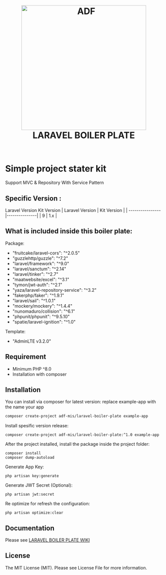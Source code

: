 <h1 align="center">
  <a href="https://adisdimensionfootwear.id"><img src="https://adisdimensionfootwear.id/wp-content/uploads/2015/10/ADF-Logo-putih-v3.png" alt="ADF" width="400"></a>
  <br>
  LARAVEL BOILER PLATE
  <br>
  <br>
</h1>

# Simple project stater kit
Support MVC & Repository With Service Pattern

## Specific Version :
Laravel Version	Kit Version
| Laravel Version | Kit Version   |
| ----------------|---------------|
|        9        |    1.x        |

## What is included inside this boiler plate:
Package:
- "fruitcake/laravel-cors": "^2.0.5"
- "guzzlehttp/guzzle": "^7.2"
- "laravel/framework": "^9.0"
- "laravel/sanctum": "^2.14"
- "laravel/tinker": "^2.7"
- "maatwebsite/excel": "^3.1"
- "tymon/jwt-auth": "^2.1"
- "yaza/laravel-repository-service": "^3.2"
- "fakerphp/faker": "^1.9.1"
- "laravel/sail": "^1.0.1"
- "mockery/mockery": "^1.4.4"
- "nunomaduro/collision": "^6.1"
- "phpunit/phpunit": "^9.5.10"
- "spatie/laravel-ignition": "^1.0"

Template:
- "AdminLTE v3.2.0"

## Requirement
- Minimum PHP ^8.0
- Installation with composer

## Installation
You can install via composer for latest version:
replace example-app with the name your app
```bash
composer create-project adf-mis/laravel-boiler-plate example-app
```

Install spesific version release:
```
composer create-project adf-mis/laravel-boiler-plate:^1.0 example-app
```

After the project installed, install the package inside the project folder:
```
composer install
composer dump-autoload
```

Generate App Key: 
```
php artisan key:generate
```

Generate JWT Secret (Optional):
```
php artisan jwt:secret
```

Re optimize for refresh the configuration:
```
php artisan optimize:clear
```



## Documentation
Please see [LARAVEL BOILER PLATE WIKI](https://github.com/ADF-MIS/LARAVEL-BOILER-PLATE/wiki)

## License
The MIT License (MIT). Please see License File for more information.
